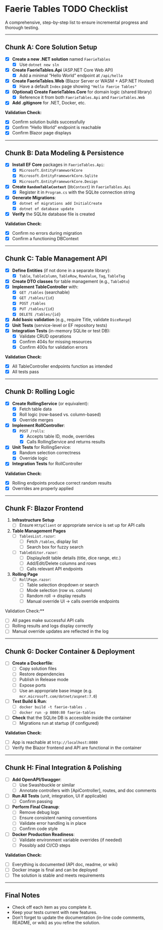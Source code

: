 # Faerie Tables TODO Checklist

A comprehensive, step-by-step list to ensure incremental progress and thorough testing.

---

## Chunk A: Core Solution Setup

- [x] **Create a new .NET solution** named `FaerieTables`
  - [x] Use `dotnet new sln`
- [x] **Create FaerieTables.Api** (ASP.NET Core Web API)
  - [x] Add a minimal “Hello World” endpoint at `/api/hello`
- [x] **Create FaerieTables.Web** (Blazor Server or WASM + ASP.NET Hosted)
  - [x] Have a default `Index` page showing `"Hello Faerie Tables"`
- [x] **(Optional) Create FaerieTables.Core** for domain logic (shared library)
  - [x] Reference it from both `FaerieTables.Api` and `FaerieTables.Web`
- [x] **Add .gitignore** for .NET, Docker, etc.

**Validation Check:**
- [x] Confirm solution builds successfully
- [x] Confirm “Hello World” endpoint is reachable
- [x] Confirm Blazor page displays

---

## Chunk B: Data Modeling & Persistence

- [x] **Install EF Core** packages in `FaerieTables.Api`:
  - [x] `Microsoft.EntityFrameworkCore`
  - [x] `Microsoft.EntityFrameworkCore.Sqlite`
  - [x] `Microsoft.EntityFrameworkCore.Design`
- [x] **Create `RandomTableContext`** (`DbContext`) in `FaerieTables.Api`
  - [x] Register it in `Program.cs` with the SQLite connection string
- [x] **Generate Migrations**:
  - [x] `dotnet ef migrations add InitialCreate`
  - [x] `dotnet ef database update`
- [x] **Verify** the SQLite database file is created

**Validation Check:**
- [x] Confirm no errors during migration
- [x] Confirm a functioning DBContext

---

## Chunk C: Table Management API

- [x] **Define Entities** (if not done in a separate library):
  - [x] `Table`, `TableColumn`, `TableRow`, `RowValue`, `Tag`, `TableTag`
- [x] **Create DTO classes** for table management (e.g., `TableDto`)
- [x] **Implement TableController** with:
  - [x] `GET /tables` (searchable)
  - [x] `GET /tables/{id}`
  - [x] `POST /tables`
  - [x] `PUT /tables/{id}`
  - [x] `DELETE /tables/{id}`
- [x] **Add basic validation** (e.g., require Title, validate `DiceRange`)
- [x] **Unit Tests** (service-level or EF repository tests)
- [x] **Integration Tests** (in-memory SQLite or test DB):
  - [x] Validate CRUD operations
  - [x] Confirm 404s for missing resources
  - [x] Confirm 400s for validation errors

**Validation Check:**
- [x] All TableController endpoints function as intended
- [x] All tests pass

---

## Chunk D: Rolling Logic

- [x] **Create RollingService** (or equivalent):
  - [x] Fetch table data
  - [x] Roll logic (row-based vs. column-based)
  - [x] Override merges
- [x] **Implement RollController**:
  - [x] `POST /rolls`:
    - [x] Accepts table ID, mode, overrides
    - [x] Calls RollingService and returns results
- [x] **Unit Tests** for RollingService:
  - [x] Random selection correctness
  - [x] Override logic
- [x] **Integration Tests** for RollController

**Validation Check:**
- [x] Rolling endpoints produce correct random results
- [x] Overrides are properly applied

---

## Chunk F: Blazor Frontend

1. **Infrastructure Setup**
   - [ ] Ensure `HttpClient` or appropriate service is set up for API calls

2. **Table Management Pages**
   - [ ] `TablesList.razor`:
     - [ ] Fetch `/tables`, display list
     - [ ] Search box for fuzzy search
   - [ ] `TableEditor.razor`:
     - [ ] Display/edit table details (title, dice range, etc.)
     - [ ] Add/Edit/Delete columns and rows
     - [ ] Calls relevant API endpoints

3. **Rolling Page**
   - [ ] `RollPage.razor`:
     - [ ] Table selection dropdown or search
     - [ ] Mode selection (row vs. column)
     - [ ] Random roll -> display results
     - [ ] Manual override UI -> calls override endpoints

Validation Check:**
- [ ] All pages make successful API calls
- [ ] Rolling results and logs display correctly
- [ ] Manual override updates are reflected in the log

---

## Chunk G: Docker Container & Deployment

- [ ] **Create a Dockerfile**:
  - [ ] Copy solution files
  - [ ] Restore dependencies
  - [ ] Publish in Release mode
  - [ ] Expose ports
  - [ ] Use an appropriate base image (e.g. `mcr.microsoft.com/dotnet/aspnet:7.0`)
- [ ] **Test Build & Run**:
  - [ ] `docker build -t faerie-tables .`
  - [ ] `docker run -p 8080:80 faerie-tables`
- [ ] **Check** that the SQLite DB is accessible inside the container
  - [ ] Migrations run at startup (if configured)

**Validation Check:**
- [ ] App is reachable at `http://localhost:8080`
- [ ] Verify the Blazor frontend and API are functional in the container

---

## Chunk H: Final Integration & Polishing

- [ ] **Add OpenAPI/Swagger**:
  - [ ] Use Swashbuckle or similar
  - [ ] Annotate controllers with [ApiController], routes, and doc comments
- [ ] **Run All Tests** (unit, integration, UI if applicable)
  - [ ] Confirm passing
- [ ] **Perform Final Cleanup**:
  - [ ] Remove debug logs
  - [ ] Ensure consistent naming conventions
  - [ ] Validate error handling is in place
  - [ ] Confirm code style
- [ ] **Docker Production Readiness**:
  - [ ] Validate environment variable overrides (if needed)
  - [ ] Possibly add CI/CD steps

**Validation Check:**
- [ ] Everything is documented (API doc, readme, or wiki)
- [ ] Docker image is final and can be deployed
- [ ] The solution is stable and meets requirements

---

## Final Notes

- Check off each item as you complete it.  
- Keep your tests current with new features.  
- Don’t forget to update the documentation (in-line code comments, README, or wiki) as you refine the solution.

